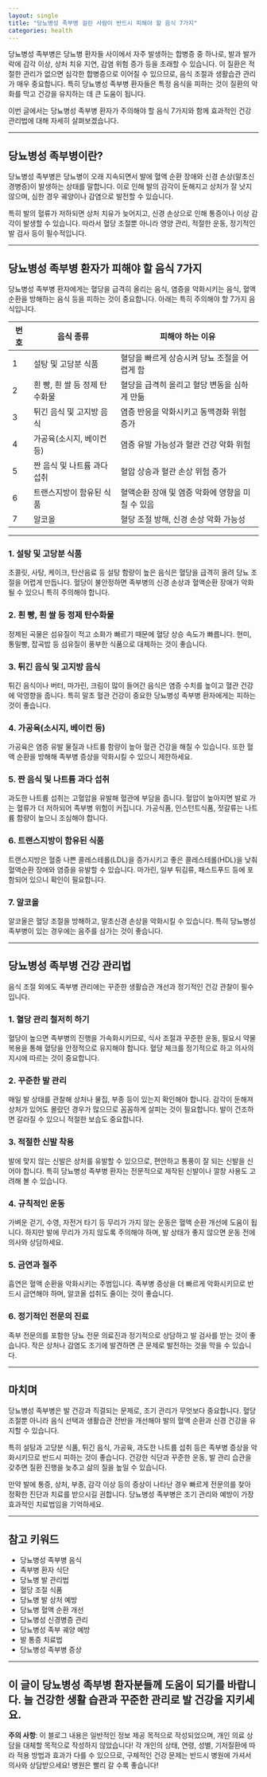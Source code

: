 ```yaml
---
layout: single
title: "당뇨병성 족부병 걸린 사람이 반드시 피해야 할 음식 7가지"
categories: health
---
```

당뇨병성 족부병은 당뇨병 환자들 사이에서 자주 발생하는 합병증 중 하나로, 발과 발가락에 감각 이상, 상처 치유 지연, 감염 위험 증가 등을 초래할 수 있습니다. 이 질환은 적절한 관리가 없으면 심각한 합병증으로 이어질 수 있으므로, 음식 조절과 생활습관 관리가 매우 중요합니다. 특히 당뇨병성 족부병 환자들은 특정 음식을 피하는 것이 질환의 악화를 막고 건강을 유지하는 데 큰 도움이 됩니다.

이번 글에서는 당뇨병성 족부병 환자가 주의해야 할 음식 7가지와 함께 효과적인 건강 관리법에 대해 자세히 살펴보겠습니다.

---

## 당뇨병성 족부병이란?

당뇨병성 족부병은 당뇨병이 오래 지속되면서 발에 혈액 순환 장애와 신경 손상(말초신경병증)이 발생하는 상태를 말합니다. 이로 인해 발의 감각이 둔해지고 상처가 잘 낫지 않으며, 심한 경우 궤양이나 감염으로 발전할 수 있습니다.

특히 발의 혈류가 저하되면 상처 치유가 늦어지고, 신경 손상으로 인해 통증이나 이상 감각이 발생할 수 있습니다. 따라서 혈당 조절뿐 아니라 영양 관리, 적절한 운동, 정기적인 발 검사 등이 필수적입니다.

---

## 당뇨병성 족부병 환자가 피해야 할 음식 7가지

당뇨병성 족부병 환자에게는 혈당을 급격히 올리는 음식, 염증을 악화시키는 음식, 혈액 순환을 방해하는 음식 등을 피하는 것이 중요합니다. 아래는 특히 주의해야 할 7가지 음식입니다.

| 번호 | 음식 종류          | 피해야 하는 이유                                       |
|-------|------------------|--------------------------------------------------|
| 1     | 설탕 및 고당분 식품  | 혈당을 빠르게 상승시켜 당뇨 조절을 어렵게 함                   |
| 2     | 흰 빵, 흰 쌀 등 정제 탄수화물 | 혈당을 급격히 올리고 혈당 변동을 심하게 만듦                   |
| 3     | 튀긴 음식 및 고지방 음식 | 염증 반응을 악화시키고 동맥경화 위험 증가                          |
| 4     | 가공육(소시지, 베이컨 등) | 염증 유발 가능성과 혈관 건강 악화 위험                         |
| 5     | 짠 음식 및 나트륨 과다 섭취 | 혈압 상승과 혈관 손상 위험 증가                                  |
| 6     | 트랜스지방이 함유된 식품   | 혈액순환 장애 및 염증 악화에 영향을 미칠 수 있음                   |
| 7     | 알코올                | 혈당 조절 방해, 신경 손상 악화 가능성                           |

---

### 1. 설탕 및 고당분 식품

초콜릿, 사탕, 케이크, 탄산음료 등 설탕 함량이 높은 음식은 혈당을 급격히 올려 당뇨 조절을 어렵게 만듭니다. 혈당이 불안정하면 족부병의 신경 손상과 혈액순환 장애가 악화될 수 있으니 특히 주의해야 합니다.

### 2. 흰 빵, 흰 쌀 등 정제 탄수화물

정제된 곡물은 섬유질이 적고 소화가 빠르기 때문에 혈당 상승 속도가 빠릅니다. 현미, 통밀빵, 잡곡밥 등 섬유질이 풍부한 식품으로 대체하는 것이 좋습니다.

### 3. 튀긴 음식 및 고지방 음식

튀긴 음식이나 버터, 마가린, 크림이 많이 들어간 음식은 염증 수치를 높이고 혈관 건강에 악영향을 줍니다. 특히 말초 혈관 건강이 중요한 당뇨병성 족부병 환자에게는 피하는 것이 좋습니다.

### 4. 가공육(소시지, 베이컨 등)

가공육은 염증 유발 물질과 나트륨 함량이 높아 혈관 건강을 해칠 수 있습니다. 또한 혈액 순환을 방해해 족부병 증상을 악화시킬 수 있으니 제한하세요.

### 5. 짠 음식 및 나트륨 과다 섭취

과도한 나트륨 섭취는 고혈압을 유발해 혈관에 부담을 줍니다. 혈압이 높아지면 발로 가는 혈류가 더 저하되어 족부병 위험이 커집니다. 가공식품, 인스턴트식품, 젓갈류는 나트륨 함량이 높으니 조심해야 합니다.

### 6. 트랜스지방이 함유된 식품

트랜스지방은 혈중 나쁜 콜레스테롤(LDL)을 증가시키고 좋은 콜레스테롤(HDL)을 낮춰 혈액순환 장애와 염증을 유발할 수 있습니다. 마가린, 일부 튀김류, 패스트푸드 등에 포함되어 있으니 확인이 필요합니다.

### 7. 알코올

알코올은 혈당 조절을 방해하고, 말초신경 손상을 악화시킬 수 있습니다. 특히 당뇨병성 족부병이 있는 경우에는 음주를 삼가는 것이 좋습니다.

---

## 당뇨병성 족부병 건강 관리법

음식 조절 외에도 족부병 관리에는 꾸준한 생활습관 개선과 정기적인 건강 관찰이 필수입니다.

### 1. 혈당 관리 철저히 하기

혈당이 높으면 족부병의 진행을 가속화시키므로, 식사 조절과 꾸준한 운동, 필요시 약물 복용을 통해 혈당을 안정적으로 유지해야 합니다. 혈당 체크를 정기적으로 하고 의사의 지시에 따르는 것이 중요합니다.

### 2. 꾸준한 발 관리

매일 발 상태를 관찰해 상처나 물집, 부종 등이 있는지 확인해야 합니다. 감각이 둔해져 상처가 있어도 몰랐던 경우가 많으므로 꼼꼼하게 살피는 것이 필요합니다. 발이 건조하면 갈라질 수 있으니 적절한 보습도 중요합니다.

### 3. 적절한 신발 착용

발에 맞지 않는 신발은 상처를 유발할 수 있으므로, 편안하고 통풍이 잘 되는 신발을 신어야 합니다. 특히 당뇨병성 족부병 환자는 전문적으로 제작된 신발이나 깔창 사용도 고려해 볼 수 있습니다.

### 4. 규칙적인 운동

가벼운 걷기, 수영, 자전거 타기 등 무리가 가지 않는 운동은 혈액 순환 개선에 도움이 됩니다. 하지만 발에 무리가 가지 않도록 주의해야 하며, 발 상태가 좋지 않으면 운동 전에 의사와 상담하세요.

### 5. 금연과 절주

흡연은 혈액 순환을 악화시키는 주범입니다. 족부병 증상을 더 빠르게 악화시키므로 반드시 금연해야 하며, 알코올 섭취도 줄이는 것이 좋습니다.

### 6. 정기적인 전문의 진료

족부 전문의를 포함한 당뇨 전문 의료진과 정기적으로 상담하고 발 검사를 받는 것이 좋습니다. 작은 상처나 감염도 조기에 발견하면 큰 문제로 발전하는 것을 막을 수 있습니다.

---

## 마치며

당뇨병성 족부병은 발 건강과 직결되는 문제로, 조기 관리가 무엇보다 중요합니다. 혈당 조절뿐 아니라 음식 선택과 생활습관 전반을 개선해야 발의 혈액 순환과 신경 건강을 유지할 수 있습니다.

특히 설탕과 고당분 식품, 튀긴 음식, 가공육, 과도한 나트륨 섭취 등은 족부병 증상을 악화시키므로 반드시 피하는 것이 좋습니다. 건강한 식단과 꾸준한 운동, 발 관리 습관을 갖추면 질환 진행을 늦추고 삶의 질을 높일 수 있습니다.

만약 발에 통증, 상처, 부종, 감각 이상 등의 증상이 나타난 경우 빠르게 전문의를 찾아 정확한 진단과 치료를 받으시길 권합니다. 당뇨병성 족부병은 조기 관리와 예방이 가장 효과적인 치료법임을 기억하세요.

---

## 참고 키워드

- 당뇨병성 족부병 음식
- 족부병 환자 식단
- 당뇨병 발 관리법
- 혈당 조절 식품
- 당뇨병 발 상처 예방
- 당뇨병 혈액 순환 개선
- 당뇨병성 신경병증 관리
- 당뇨병성 족부 궤양 예방
- 발 통증 치료법
- 당뇨병성 족부병 증상

---

이 글이 당뇨병성 족부병 환자분들께 도움이 되기를 바랍니다. 늘 건강한 생활 습관과 꾸준한 관리로 발 건강을 지키세요.
---

**주의 사항**: 이 블로그 내용은 일반적인 정보 제공 목적으로 작성되었으며, 개인 의료 상담을 대체할 목적으로 작성하지 않았습니다! 각 개인의 상태, 연령, 성별, 기저질환에 따라 적용 방법과 효과가 다를 수 있으므로, 구체적인 건강 문제는 반드시 병원에 가셔서 의사와 상담받으세요! 병원은 빨리 갈 수록 좋습니다!
